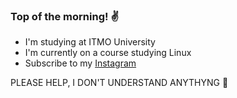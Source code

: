 ### Top of the morning! :v:

- I'm studying at ITMO University
- I'm currently on a course studying Linux
- Subscribe to my [Instagram](https://www.instagram.com/nesterenkojul/?hl=ru)

PLEASE HELP, I DON'T UNDERSTAND ANYTHYNG :no_good:
